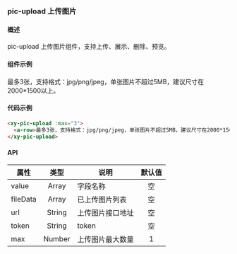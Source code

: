 ### pic-upload 上传图片

#### 概述

pic-upload 上传图片组件，支持上传、展示、删除、预览。

#### 组件示例

<div style="margin-top: 20px;">
  <antd-xy-pic-upload v-decorator="[
            'attachment',
            {
              rules: [
                { required: true, message: '请上传终止协议附件' },
              ],
            },
          ]"
          :max="3">
    <a-row>最多3张，支持格式：jpg/png/jpeg，单张图片不超过5MB，建议尺寸在2000*1500以上。</a-row>
  </antd-xy-pic-upload>
</div>

#### 代码示例

```html
<xy-pic-upload :max="3">
  <a-row>最多3张，支持格式：jpg/png/jpeg，单张图片不超过5MB，建议尺寸在2000*1500以上。</a-row>
</xy-pic-upload>
```

#### API

| 属性     |  类型  | 说明                   | 默认值  |
| -------- | :----: | ---------------------- | :-----: |
| value    | Array  | 字段名称            |   空    |
| fileData    | Array  | 已上传图片列表             |   空    |
| url      | String | 上传图片接口地址       |   空    |
| token    | String | token|   空    |
| max | Number | 上传图片最大数量 | 1 |
